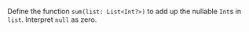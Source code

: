 

Define the function `sum(list: List<Int?>)` to add up the nullable `Int`s in
`list`. Interpret `null` as zero.
